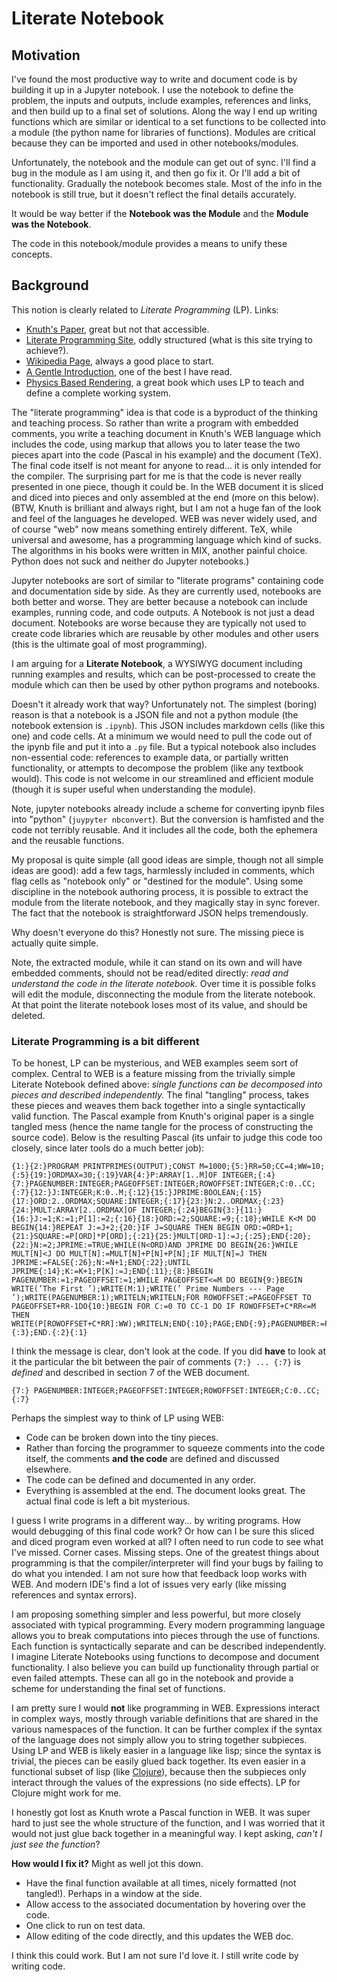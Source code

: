 # Literate Notebook

## Motivation

I've found the most productive way to write and document code is by building it up in a Jupyter notebook.  I use the notebook to define the problem, the inputs and outputs, include examples, references and links, and then build up to a final set of solutions.  Along the way I end up writing functions which are similar or identical to a set functions to be collected into a module (the python name for libraries of functions).  Modules are critical because they can be imported and used in other notebooks/modules.  

Unfortunately, the notebook and the module can get out of sync.  I'll find a bug in the module as I am using it, and then go fix it.  Or I'll add a bit of functionality.  Gradually the notebook becomes stale.  Most of the info in the notebook is still true, but it doesn't reflect the final details accurately.

It would be way better if the **Notebook was the Module** and the **Module was the Notebook**.  

The code in this notebook/module provides a means to unify these concepts.

## Background

This notion is clearly related to *Literate Programming* (LP).  Links:

- [Knuth's Paper](http://www.literateprogramming.com/knuthweb.pdf), great but not that accessible.
- [Literate Programming Site](http://www.literateprogramming.com/), oddly structured (what is this site trying to achieve?).
- [Wikipedia Page](https://en.wikipedia.org/wiki/Literate_programming), always a good place to start.
- [A Gentle Introduction](http://axiom-developer.org/axiom-website/litprog.html), one of the best I have read.
- [Physics Based Rendering](http://www.pbr-book.org/3ed-2018/contents.html), a great book which uses LP to teach and define a complete working system.

The "literate programming" idea is that code is a byproduct of the thinking and teaching process.  So rather than write a program with embedded comments, you write a teaching document in Knuth's WEB language which includes the code, using markup that allows you to later tease the two pieces apart into the code (Pascal in his example) and the document (TeX).  The final code itself is not meant for anyone to read... it is only intended for the compiler.  The surprising part for me is that the code is never really presented in one piece, though it could be.  In the WEB document it is sliced and diced into pieces and only assembled at the end (more on this below).  (BTW, Knuth is brilliant and always right, but I am not a huge fan of the look and feel of the languages he developed.  WEB was never widely used, and of course "web" now means something entirely different. TeX, while universal and awesome, has a programming language which kind of sucks.  The algorithms in his books were written in MIX, another painful choice. Python does not suck and neither do Jupyter notebooks.)

Jupyter notebooks are sort of similar to "literate programs" containing code and documentation side by side.  As they are currently used, notebooks are both better and worse.  They are better because a notebook can include examples,  running code, and code outputs.  A Notebook is not just a dead document.  Notebooks are worse because they are typically not used to create code libraries which are reusable by other modules and other users (this is the ultimate goal of most programming).

I am arguing for a **Literate Notebook**, a WYSIWYG document including running examples and results, which can be post-processed to create the module which can then be used by other python programs and notebooks.  

Doesn't it already work that way?  Unfortunately not.  The simplest (boring) reason is that a notebook is a JSON file and not a python module (the notebook extension is `.ipynb`).  This JSON includes markdown cells (like this one) and code cells.  At a minimum we would need to pull the code out of the ipynb file and put it into a `.py` file.  But a typical notebook also includes non-essential code: references to example data, or partially written functionality, or attempts to decompose the problem (like any textbook would).  This code is not welcome in our streamlined and efficient module (though it is super useful when understanding the module).

Note, jupyter notebooks already include a scheme for converting ipynb files into "python" (`juypyter nbconvert`).  But the conversion is hamfisted and the code not terribly reusable.  And it includes all the code, both the ephemera and the reusable functions.

My proposal is quite simple (all good ideas are simple, though not all simple ideas are good): add a few tags, harmlessly included in comments, which flag cells as "notebook only" or "destined for the module".  Using some discipline in the notebook authoring process, it is possible to extract the module from the literate notebook, and they magically stay in sync forever.  The fact that the notebook is straightforward JSON helps tremendously.

Why doesn't everyone do this?  Honestly not sure. The missing piece is actually quite simple.

Note, the extracted module, while it can stand on its own and will have embedded comments, should not be read/edited directly: *read and understand the code in the literate notebook.*  Over time it is possible folks will edit the module, disconnecting the module from the literate notebook.  At that point the literate notebook loses most of its value, and should be deleted.


### Literate Programming is a bit different

To be honest, LP can be mysterious, and WEB examples seem sort of complex. Central to WEB is a feature missing from the trivially simple Literate Notebook defined above:  *single functions can be decomposed into pieces and described independently.*  The final "tangling" process, takes these pieces and weaves them back together into a single syntactically valid function.  The  Pascal example from Knuth's original paper is a single tangled mess (hence the name tangle for the process of constructing the source code).  Below is the resulting Pascal (its unfair to judge this code too closely, since later tools do a much better job):

    {1:}{2:}PROGRAM PRINTPRIMES(OUTPUT);CONST M=1000;{5:}RR=50;CC=4;WW=10;{:5}{19:}ORDMAX=30;{:19}VAR{4:}P:ARRAY[1..M]OF INTEGER;{:4}{7:}PAGENUMBER:INTEGER;PAGEOFFSET:INTEGER;ROWOFFSET:INTEGER;C:0..CC;{:7}{12:}J:INTEGER;K:0..M;{:12}{15:}JPRIME:BOOLEAN;{:15}{17:}ORD:2..ORDMAX;SQUARE:INTEGER;{:17}{23:}N:2..ORDMAX;{:23}{24:}MULT:ARRAY[2..ORDMAX]OF INTEGER;{:24}BEGIN{3:}{11:}{16:}J:=1;K:=1;P[1]:=2;{:16}{18:}ORD:=2;SQUARE:=9;{:18};WHILE K<M DO BEGIN{14:}REPEAT J:=J+2;{20:}IF J=SQUARE THEN BEGIN ORD:=ORD+1;{21:}SQUARE:=P[ORD]*P[ORD];{:21}{25:}MULT[ORD-1]:=J;{:25};END{:20};{22:}N:=2;JPRIME:=TRUE;WHILE(N<ORD)AND JPRIME DO BEGIN{26:}WHILE MULT[N]<J DO MULT[N]:=MULT[N]+P[N]+P[N];IF MULT[N]=J THEN JPRIME:=FALSE{:26};N:=N+1;END{:22};UNTIL JPRIME{:14};K:=K+1;P[K]:=J;END{:11};{8:}BEGIN PAGENUMBER:=1;PAGEOFFSET:=1;WHILE PAGEOFFSET<=M DO BEGIN{9:}BEGIN WRITE(’The First ’);WRITE(M:1);WRITE(’ Prime Numbers --- Page ’);WRITE(PAGENUMBER:1);WRITELN;WRITELN;FOR ROWOFFSET:=PAGEOFFSET TO PAGEOFFSET+RR-1DO{10:}BEGIN FOR C:=0 TO CC-1 DO IF ROWOFFSET+C*RR<=M THEN WRITE(P[ROWOFFSET+C*RR]:WW);WRITELN;END{:10};PAGE;END{:9};PAGENUMBER:=PAGENUMBER+1;PAGEOFFSET:=PAGEOFFSET+RR*CC;END;END{:8}{:3};END.{:2}{:1}

I think the message is clear, don't look at the code.  If you did **have** to look at it the particular the bit between the pair of comments `{7:} ... {:7}` is *defined* and described in section 7 of the WEB document.

    {7:} PAGENUMBER:INTEGER;PAGEOFFSET:INTEGER;ROWOFFSET:INTEGER;C:0..CC;{:7}

Perhaps the simplest way to think of LP using WEB: 

- Code can be broken down into the tiny pieces.
- Rather than forcing the programmer to squeeze comments into the code itself, the comments **and the code** are defined and discussed elsewhere.
- The code can be defined and documented in any order.
- Everything is assembled at the end.  The document looks great.  The actual final code is left a bit mysterious.

I guess I write programs in a different way...  by writing programs. How would debugging of this final code work? Or how can I be sure this sliced and diced program even worked at all?  I often need to run code to see what I've missed.  Corner cases.  Missing steps.  One of the greatest things about programming is that the compiler/interpreter will find your bugs by failing to do what you intended.  I am not sure how that feedback loop works with WEB. And modern IDE's find a lot of issues very early (like missing references and syntax errors). 

I am proposing something simpler and less powerful, but more closely associated with typical programming.  Every modern programming language allows you to break computations into pieces through the use of functions.  Each function is syntactically separate and can be described independently.  I imagine Literate Notebooks using functions to decompose and document functionality.  I also believe you can build up functionality through partial or even failed attempts.  These can all go in the notebook and provide a scheme for understanding the final set of functions.

I am pretty sure I would **not** like programming in WEB.  Expressions interact in complex ways, mostly through variable definitions that are shared in the various namespaces of the function.  It can be further complex if the syntax of the language does not simply allow you to string together subpieces.  Using LP and WEB is likely easier in a language like lisp; since the syntax is trivial, the pieces can be easily glued back together.  Its even easier in a functional subset of lisp (like [Clojure](https://clojure.org/)), because then the subpieces only interact through the values of the expressions (no side effects).  LP for Clojure might work for me. 

I honestly got lost as Knuth wrote a Pascal function in WEB.  It was super hard to just see the whole structure of the function, and I was worried that it would not just glue back together in a meaningful way.  I kept asking, *can't I just see the function*?

**How would I fix it?**  Might as well jot this down.  

- Have the final function available at all times, nicely formatted (not tangled!).  Perhaps in a window at the side.
- Allow access to the associated documentation by hovering over the code.
- One click to run on test data.
- Allow editing of the code directly, and this updates the WEB doc.

I think this could work.  But I am not sure I'd love it.  I still write code by writing code.

